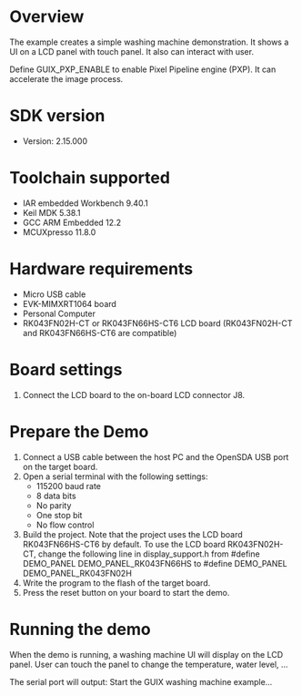 Overview
========
The example creates a simple washing machine demonstration. It shows
a UI on a LCD panel with touch panel. It also can interact with user.

Define GUIX_PXP_ENABLE to enable Pixel Pipeline engine (PXP).
It can accelerate the image process.


SDK version
===========
- Version: 2.15.000

Toolchain supported
===================
- IAR embedded Workbench  9.40.1
- Keil MDK  5.38.1
- GCC ARM Embedded  12.2
- MCUXpresso  11.8.0

Hardware requirements
=====================
- Micro USB cable
- EVK-MIMXRT1064 board
- Personal Computer
- RK043FN02H-CT or RK043FN66HS-CT6 LCD board
  (RK043FN02H-CT and RK043FN66HS-CT6 are compatible)

Board settings
==============
1. Connect the LCD board to the on-board LCD connector J8.

Prepare the Demo
================
1.  Connect a USB cable between the host PC and the OpenSDA USB port on the target board.
2.  Open a serial terminal with the following settings:
    - 115200 baud rate
    - 8 data bits
    - No parity
    - One stop bit
    - No flow control
3.  Build the project. Note that the project uses the LCD board RK043FN66HS-CT6 by default.
    To use the LCD board RK043FN02H-CT, change the following line in display_support.h from
      #define DEMO_PANEL DEMO_PANEL_RK043FN66HS
    to
      #define DEMO_PANEL DEMO_PANEL_RK043FN02H
4.  Write the program to the flash of the target board.
5.  Press the reset button on your board to start the demo.

Running the demo
================
When the demo is running, a washing machine UI will display on the LCD panel. User can
touch the panel to change the temperature, water level, ...

The serial port will output:
Start the GUIX washing machine example...

